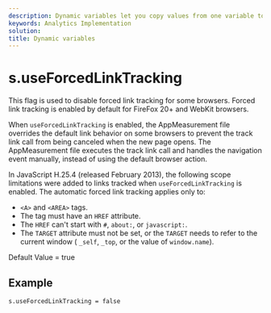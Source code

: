 ```yaml
---
description: Dynamic variables let you copy values from one variable to another without typing the full values multiple times in the image requests on your site.
keywords: Analytics Implementation
solution: 
title: Dynamic variables
---
```


# s.useForcedLinkTracking

This flag is used to disable forced link tracking for some browsers. Forced link tracking is enabled by default for FireFox 20+ and WebKit browsers.

When `useForcedLinkTracking` is enabled, the AppMeasurement file overrides the default link behavior on some browsers to prevent the track link call from being canceled when the new page opens. The AppMeasurement file executes the track link call and handles the navigation event manually, instead of using the default browser action.

In JavaScript H.25.4 (released February 2013), the following scope limitations were added to links tracked when `useForcedLinkTracking` is enabled. The automatic forced link tracking applies only to:

* `<A>` and `<AREA>` tags. 
* The tag must have an `HREF` attribute. 
* The `HREF` can't start with `#`, `about:`, or `javascript:`. 
* The `TARGET` attribute must not be set, or the `TARGET` needs to refer to the current window ( `_self`, `_top`, or the value of `window.name`).

Default Value = true

## Example 

`s.useForcedLinkTracking = false`

